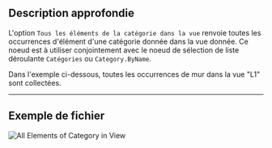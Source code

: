 ## Description approfondie
L'option `Tous les éléments de la catégorie dans la vue` renvoie toutes les occurrences d'élément d'une catégorie donnée dans la vue donnée. Ce noeud est à utiliser conjointement avec le noeud de sélection de liste déroulante `Catégories` ou `Category.ByName`.

Dans l'exemple ci-dessous, toutes les occurrences de mur dans la vue "L1" sont collectées.
___
## Exemple de fichier

![All Elements of Category in View](./DSRevitNodesUI.ElementsOfCategoryInView_img.jpg)
